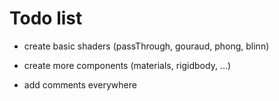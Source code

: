 # Todo list

- create basic shaders (passThrough, gouraud, phong, blinn)
- create more components (materials, rigidbody, ...)

- add comments everywhere